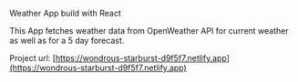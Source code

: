 Weather App build with React

This App fetches weather data from OpenWeather API for current weather as well as for a 5 day forecast.

Project url: 
[https://wondrous-starburst-d9f5f7.netlify.app](https://wondrous-starburst-d9f5f7.netlify.app)
